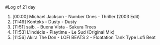 #Log of 21 day

1. [00:00] Michael Jackson - Number Ones - Thriller (2003 Edit)
1. [11:49] Konteks - Dusty - Dusty
1. [11:51] saib. - Buena Vista - Sakura Trees
1. [11:53] L'indécis - Playtime - Le Sud (Original Mix)
1. [11:56] Akira The Don - LOFI BEATS 2 - Floatation Tank Type Lofi Beat

